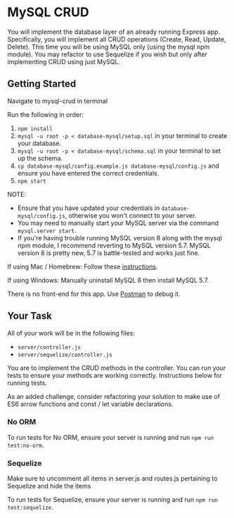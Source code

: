 # MySQL CRUD

You will implement the database layer of an already running Express app. Specifically, you will implement all CRUD operations (Create, Read, Update, Delete). This time you will be using MySQL only (using the mysql npm module). You may refactor to use Sequelize if you wish but only after implementing CRUD using just MySQL.

## Getting Started

Navigate to mysql-crud in terminal

Run the following in order:

1.  `npm install`
1.  `mysql -u root -p < database-mysql/setup.sql` in your terminal to create your database.
1.  `mysql -u root -p < database-mysql/schema.sql` in your terminal to set up the schema.
1.  `cp database-mysql/config.example.js database-mysql/config.js` and ensure you have entered the correct credentials.
1.  `npm start`

NOTE:

- Ensure that you have updated your credentials in `database-mysql/config.js`, otherwise you won't connect to your server.
- You may need to manually start your MySQL server via the command `mysql.server start`.
- If you're having trouble running MySQL version 8 along with the mysql npm module, I recommend reverting to MySQL version 5.7. MySQL version 8 is pretty new, 5.7 is battle-tested and works just fine.

If using Mac / Homebrew: Follow these [instructions](https://stackoverflow.com/a/51031221/8378145).

If using Windows: Manually uninstall MySQL 8 then install MySQL 5.7.

There is no front-end for this app. Use [Postman](https://www.getpostman.com/) to debug it.

## Your Task

All of your work will be in the following files:

- `server/controller.js`
- `server/sequelize/controller.js`

You are to implement the CRUD methods in the controller. You can run your tests to ensure your methods are working correctly. Instructions below for running tests.

As an added challenge, consider refactoring your solution to make use of ES6 arrow functions and const / let variable declarations.

### No ORM

To run tests for No ORM, ensure your server is running and run `npm run test:no-orm`.

### Sequelize

Make sure to uncomment all items in server.js and routes.js pertaining to Sequelize and hide the items

To run tests for Sequelize, ensure your server is running and run `npm run test:sequelize`.
